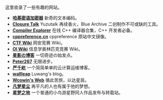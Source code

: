 这里收录了一些有趣的网站。

- [**哈基密语加密器**](https://lhlnb.top/hajimi) 新奇的文本编码。
- [**Closure Talk**](https://closuretalk.github.io) Yuzutalk 再续香火，Blue Archive 二创制作不可或缺的工具。
- [**Compiler Explorer**](https://godbolt.org) 在线 C++ 编译器合集，C++ 开发者必备。
- [**cppreference.cn**](https://cppreference.cn) cppreference 原站中文镜像。
- [**CTF Wiki**](https://ctf-wiki.org) 网安竞赛 Wiki。
- [**OI Wiki**](https://oi-wiki.org) 信息学奥林匹克竞赛 Wiki。
- [**星影の博客**](https://schale.dpdns.org) 一切奇迹の始发点。
- [**Peter267**](https://peter267.github.io) 无限进步。
- [**严千屹**](https://blog.qianyios.top) 一个简简单单的云计算运维博客。
- [**wallleap**](https://myblog.wallleap.cn) Luwang's blog。
- [**Wcowin's Web**](https://wcowin.work) 循此苦旅，以达星辰。
- [**凡梦星尘**](https://lisenhui.cn) 再平凡的人也有属于他的梦想。
- [**星梦之地**](https://hoshino.fan) 一个普通的小鸟游星野同人作品发布与转载站。